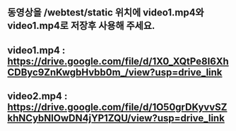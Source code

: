 ## 동영상을 /webtest/static 위치에 video1.mp4와 video1.mp4로 저장후 사용해 주세요.

## video1.mp4 : https://drive.google.com/file/d/1X0_XQtPe8I6XhCDByc9ZnKwgbHvbb0m_/view?usp=drive_link
## video2.mp4 : https://drive.google.com/file/d/1O50grDKyvvSZkhNCybNlOwDN4jYP1ZQU/view?usp=drive_link